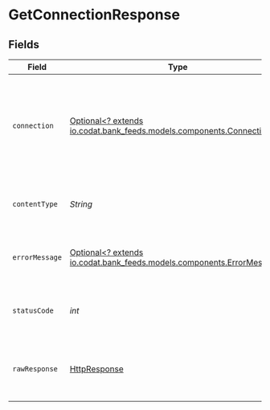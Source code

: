 # GetConnectionResponse


## Fields

| Field                                                                                                                                                                                                                                                                                                                                                                                                                                                                 | Type                                                                                                                                                                                                                                                                                                                                                                                                                                                                  | Required                                                                                                                                                                                                                                                                                                                                                                                                                                                              | Description                                                                                                                                                                                                                                                                                                                                                                                                                                                           | Example                                                                                                                                                                                                                                                                                                                                                                                                                                                               |
| --------------------------------------------------------------------------------------------------------------------------------------------------------------------------------------------------------------------------------------------------------------------------------------------------------------------------------------------------------------------------------------------------------------------------------------------------------------------- | --------------------------------------------------------------------------------------------------------------------------------------------------------------------------------------------------------------------------------------------------------------------------------------------------------------------------------------------------------------------------------------------------------------------------------------------------------------------- | --------------------------------------------------------------------------------------------------------------------------------------------------------------------------------------------------------------------------------------------------------------------------------------------------------------------------------------------------------------------------------------------------------------------------------------------------------------------- | --------------------------------------------------------------------------------------------------------------------------------------------------------------------------------------------------------------------------------------------------------------------------------------------------------------------------------------------------------------------------------------------------------------------------------------------------------------------- | --------------------------------------------------------------------------------------------------------------------------------------------------------------------------------------------------------------------------------------------------------------------------------------------------------------------------------------------------------------------------------------------------------------------------------------------------------------------- |
| `connection`                                                                                                                                                                                                                                                                                                                                                                                                                                                          | [Optional<? extends io.codat.bank_feeds.models.components.Connection>](../../models/components/Connection.md)                                                                                                                                                                                                                                                                                                                                                         | :heavy_minus_sign:                                                                                                                                                                                                                                                                                                                                                                                                                                                    | OK                                                                                                                                                                                                                                                                                                                                                                                                                                                                    | {"id":"ee2eb431-c0fa-4dc9-93fa-d29781c12bcd","integrationId":"bf083d72-62c7-493e-aec9-81b4dbba7e2c","integrationKey":"dfxm","sourceId":"bdd831ce-eebd-4896-89a7-20e5ee8989ee","platformName":"Basiq","linkUrl":"https://link-api.codat.io/companies/86bd88cb-44ab-4dfb-b32f-87b19b14287f/connections/ee2eb431-c0fa-4dc9-93fa-d29781c12bcd/start","status":"Linked","lastSync":"2022-10-27T10:22:43.6464237Z","created":"2022-10-27T09:53:29Z","sourceType":"Banking"} |
| `contentType`                                                                                                                                                                                                                                                                                                                                                                                                                                                         | *String*                                                                                                                                                                                                                                                                                                                                                                                                                                                              | :heavy_check_mark:                                                                                                                                                                                                                                                                                                                                                                                                                                                    | HTTP response content type for this operation                                                                                                                                                                                                                                                                                                                                                                                                                         |                                                                                                                                                                                                                                                                                                                                                                                                                                                                       |
| `errorMessage`                                                                                                                                                                                                                                                                                                                                                                                                                                                        | [Optional<? extends io.codat.bank_feeds.models.components.ErrorMessage>](../../models/components/ErrorMessage.md)                                                                                                                                                                                                                                                                                                                                                     | :heavy_minus_sign:                                                                                                                                                                                                                                                                                                                                                                                                                                                    | Your API request was not properly authorized.                                                                                                                                                                                                                                                                                                                                                                                                                         |                                                                                                                                                                                                                                                                                                                                                                                                                                                                       |
| `statusCode`                                                                                                                                                                                                                                                                                                                                                                                                                                                          | *int*                                                                                                                                                                                                                                                                                                                                                                                                                                                                 | :heavy_check_mark:                                                                                                                                                                                                                                                                                                                                                                                                                                                    | HTTP response status code for this operation                                                                                                                                                                                                                                                                                                                                                                                                                          |                                                                                                                                                                                                                                                                                                                                                                                                                                                                       |
| `rawResponse`                                                                                                                                                                                                                                                                                                                                                                                                                                                         | [HttpResponse<InputStream>](https://docs.oracle.com/en/java/javase/11/docs/api/java.net.http/java/net/http/HttpResponse.html)                                                                                                                                                                                                                                                                                                                                         | :heavy_check_mark:                                                                                                                                                                                                                                                                                                                                                                                                                                                    | Raw HTTP response; suitable for custom response parsing                                                                                                                                                                                                                                                                                                                                                                                                               |                                                                                                                                                                                                                                                                                                                                                                                                                                                                       |